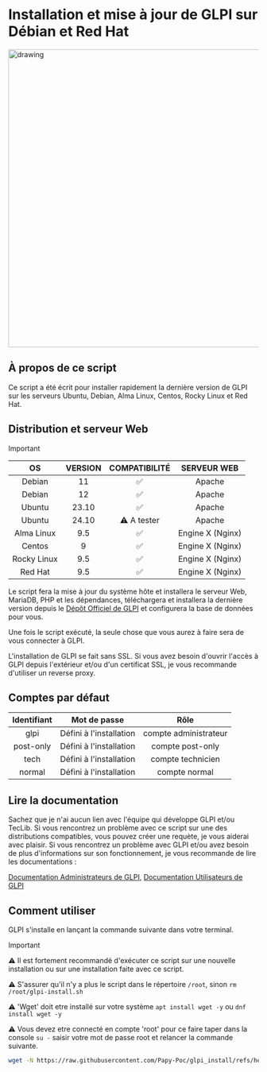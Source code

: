 # Installation et mise à jour de GLPI sur Débian et Red Hat
 <img src="https://glpi-project.org/wp-content/uploads/2022/01/hero-img-2.png" alt="drawing" width="600"/>
 
## À propos de ce script

Ce script a été écrit pour installer rapidement la dernière version de GLPI sur les serveurs Ubuntu, Debian, Alma Linux, Centos, Rocky Linux et Red Hat.

## Distribution et serveur Web

>[!IMPORTANT]
>
>| OS | VERSION | COMPATIBILITÉ | SERVEUR WEB |
>|:--:|:--:|:--:|:--:|
>|Debian|11|✅|Apache|
>|Debian|12|✅|Apache|
>|Ubuntu|23.10|✅|Apache|
>|Ubuntu|24.10|⚠️ A tester|Apache|
>|Alma Linux|9.5|✅|Engine X (Nginx)|
>|Centos|9|✅|Engine X (Nginx)|
>|Rocky Linux|9.5|✅|Engine X (Nginx)|
>|Red Hat|9.5|✅|Engine X (Nginx)|

Le script fera la mise à jour du système hôte et installera le serveur Web, MariaDB, PHP et les dépendances, téléchargera et installera la dernière version depuis le [Dépôt Officiel de GLPI](https://github.com/glpi-project/glpi) et configurera la base de données pour vous.

Une fois le script exécuté, la seule chose que vous aurez à faire sera de vous connecter à GLPI.

L'installation de GLPI se fait sans SSL. Si vous avez besoin d'ouvrir l'accès à GLPI depuis l'extérieur et/ou d'un certificat SSL, je vous recommande d'utiliser un reverse proxy.

## Comptes par défaut
| Identifiant | Mot de passe | Rôle |
|:--:|:--:|:--:|
|glpi|Défini à l'installation|compte administrateur|
|post-only|Défini à l'installation|compte post-only|
|tech|Défini à l'installation|compte technicien|
|normal|Défini à l'installation|compte normal|

## Lire la documentation

Sachez que je n'ai aucun lien avec l'équipe qui développe GLPI et/ou TecLib.
Si vous rencontrez un problème avec ce script sur une des distributions compatibles, vous pouvez créer une requète, je vous aiderai avec plaisir.
Si vous rencontrez un problème avec GLPI et/ou avez besoin de plus d'informations sur son fonctionnement, je vous recommande de lire les documentations :

[Documentation Administrateurs de GLPI](https://glpi-install.readthedocs.io/), [Documentation Utilisateurs de GLPI](https://glpi-user-documentation.readthedocs.io/)

## Comment utiliser

GLPI s'installe en lançant la commande suivante dans votre terminal.

>[!IMPORTANT]
>⚠️ Il est fortement recommandé d'exécuter ce script sur une nouvelle installation ou sur une installation faite avec ce script.
>
>⚠️ S'assurer qu'il n'y a plus le script dans le répertoire ```/root```, sinon ```rm /root/glpi-install.sh```
>
>⚠️ 'Wget' doit etre installé sur votre système ```apt install wget -y``` ou ```dnf install wget -y```
>
>⚠️ Vous devez etre connecté en compte 'root' pour ce faire taper dans la console ```su -``` saisir votre mot de passe root et relancer la commande suivante.

```bash
wget -N https://raw.githubusercontent.com/Papy-Poc/glpi_install/refs/heads/main/glpi-install.sh && chmod 700 glpi-install.sh && ./glpi-install.sh
```
